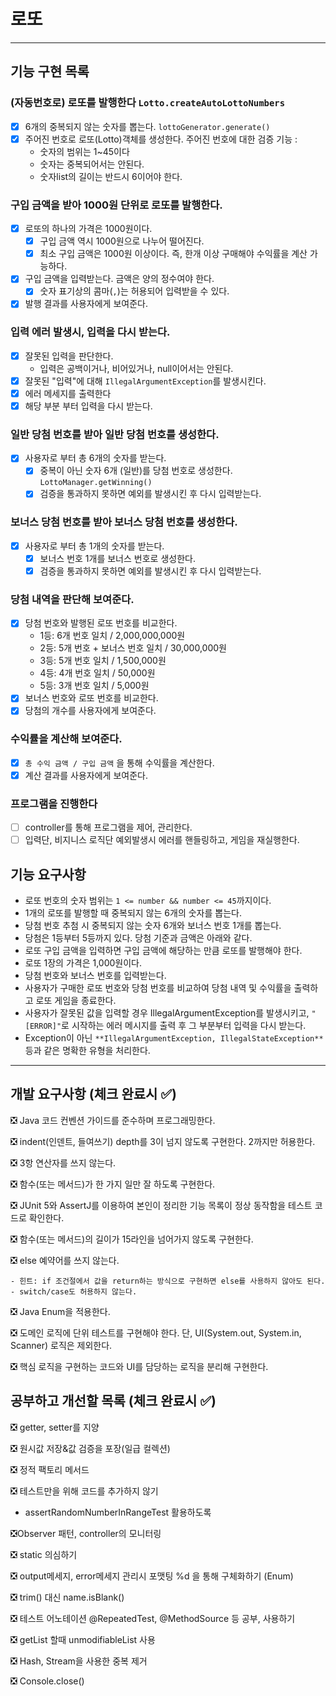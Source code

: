 # 로또

--------

## 기능 구현 목록

### (자동번호로) 로또를 발행한다 ```Lotto.createAutoLottoNumbers```

- [x] 6개의 중복되지 않는 숫자를 뽑는다. ```lottoGenerator.generate()```
- [x] 주어진 번호로 로또(Lotto)객체를 생성한다.
  주어진 번호에 대한 검증 기능 :
    - 숫자의 범위는 1~45이다
    - 숫자는 중복되어서는 안된다.
    - 숫자list의 길이는 반드시 6이어야 한다.

### 구입 금액을 받아 1000원 단위로 로또를 발행한다.

- [x] 로또의 하나의 가격은 1000원이다.
    - [x] 구입 금액 역시 1000원으로 나누어 떨어진다.
    - [x] 최소 구입 금액은 1000원 이상이다. 즉, 한개 이상 구매해야 수익률을 계산 가능하다.
- [x] 구입 금액을 입력받는다. 금액은 양의 정수여야 한다.
    - [x] 숫자 표기상의 콤마(```,```)는 허용되어 입력받을 수 있다.
- [x] 발행 결과를 사용자에게 보여준다.

### 입력 에러 발생시, 입력을 다시 받는다.

- [x] 잘못된 입력을 판단한다.
    - 입력은 공백이거나, 비어있거나, null이어서는 안된다.
- [x] 잘못된 "입력"에 대해 ```IllegalArgumentException```를 발생시킨다.
- [x] 에러 메세지를 출력한다
- [x] 해당 부분 부터 입력을 다시 받는다.

### 일반 당첨 번호를 받아 일반 당첨 번호를 생성한다.

- [x] 사용자로 부터 총 6개의 숫자를 받는다.
    - [x] 중복이 아닌 숫자 6개 (일반)를 당첨 번호로 생성한다. ```LottoManager.getWinning()```
    - [x] 검증을 통과하지 못하면 예외를 발생시킨 후 다시 입력받는다.

### 보너스 당첨 번호를 받아 보너스 당첨 번호를 생성한다.

- [x] 사용자로 부터 총 1개의 숫자를 받는다.
    - [x] 보너스 번호 1개를 보너스 번호로 생성한다.
    - [x] 검증을 통과하지 못하면 예외를 발생시킨 후 다시 입력받는다.

### 당첨 내역을 판단해 보여준다.

- [x] 당첨 번호와 발행된 로또 번호를 비교한다.
    - 1등: 6개 번호 일치 / 2,000,000,000원
    - 2등: 5개 번호 + 보너스 번호 일치 / 30,000,000원
    - 3등: 5개 번호 일치 / 1,500,000원
    - 4등: 4개 번호 일치 / 50,000원
    - 5등: 3개 번호 일치 / 5,000원
- [x] 보너스 번호와 로또 번호를 비교한다.
- [x] 당첨의 개수를 사용자에게 보여준다.

### 수익률을 계산해 보여준다.

- [x] ```총 수익 금액 / 구입 금액``` 을 통해 수익률을 계산한다.
- [x] 계산 결과를 사용자에게 보여준다.

### 프로그램을 진행한다

- [ ] controller를 통해 프로그램을 제어, 관리한다.
- [ ] 입력단, 비지니스 로직단 예외발생시 에러를 핸들링하고, 게임을 재실행한다.

## 기능 요구사항

- 로또 번호의 숫자 범위는 ```1 <= number && number <= 45```까지이다.
- 1개의 로또를 발행할 때 중복되지 않는 6개의 숫자를 뽑는다.
- 당첨 번호 추첨 시 중복되지 않는 숫자 6개와 보너스 번호 1개를 뽑는다.
- 당첨은 1등부터 5등까지 있다. 당첨 기준과 금액은 아래와 같다.
- 로또 구입 금액을 입력하면 구입 금액에 해당하는 만큼 로또를 발행해야 한다.
- 로또 1장의 가격은 1,000원이다.
- 당첨 번호와 보너스 번호를 입력받는다.
- 사용자가 구매한 로또 번호와 당첨 번호를 비교하여 당첨 내역 및 수익률을 출력하고 로또 게임을 종료한다.
- 사용자가 잘못된 값을 입력할 경우 IllegalArgumentException를 발생시키고, ```"[ERROR]"```로 시작하는 에러 메시지를 출력 후 그 부분부터 입력을 다시 받는다.
- Exception이 아닌 ```**IllegalArgumentException, IllegalStateException**``` 등과 같은 명확한 유형을 처리한다.

-----

## 개발 요구사항 (체크 완료시 ✅)

❎ Java 코드 컨벤션 가이드를 준수하며 프로그래밍한다.

❎ indent(인덴트, 들여쓰기) depth를 3이 넘지 않도록 구현한다. 2까지만 허용한다.

❎ 3항 연산자를 쓰지 않는다.

❎ 함수(또는 메서드)가 한 가지 일만 잘 하도록 구현한다.

❎ JUnit 5와 AssertJ를 이용하여 본인이 정리한 기능 목록이 정상 동작함을 테스트 코드로 확인한다.

❎ 함수(또는 메서드)의 길이가 15라인을 넘어가지 않도록 구현한다.

❎ else 예약어를 쓰지 않는다.

    - 힌트: if 조건절에서 값을 return하는 방식으로 구현하면 else를 사용하지 않아도 된다.
    - switch/case도 허용하지 않는다.

❎ Java Enum을 적용한다.

❎ 도메인 로직에 단위 테스트를 구현해야 한다. 단, UI(System.out, System.in, Scanner) 로직은 제외한다.

❎ 핵심 로직을 구현하는 코드와 UI를 담당하는 로직을 분리해 구현한다.

## 공부하고 개선할 목록 (체크 완료시 ✅)

❎ getter, setter를 지양

❎ 원시값 저장&값 검증을 포장(일급 컬렉션)

❎ 정적 팩토리 메서드

❎ 테스트만을 위해 코드를 추가하지 않기

- assertRandomNumberInRangeTest 활용하도록

❎Observer 패턴, controller의 모니터링

❎ static 의심하기

❎ output메세지, error메세지 관리시 포맷팅 %d 을 통해 구체화하기 (Enum)

❎ trim() 대신 name.isBlank()

❎ 테스트 어노테이션 @RepeatedTest, @MethodSource 등 공부, 사용하기

❎ getList 할때 unmodifiableList 사용

❎ Hash, Stream을 사용한 중복 제거

❎ Console.close()